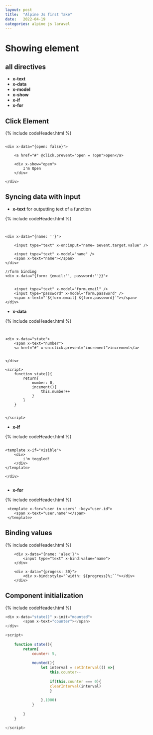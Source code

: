 ```yaml
---
layout: post
title:  "Alpine Js first Take"
date:   2022-04-19 
categories: alpine js laravel
---
```




# Showing element

## all directives
- **x-text**
- **x-data**
- **x-model**
- **x-show**
- **x-if**
- **x-for**

## Click Element

{% include codeHeader.html %}
```

<div x-data="{open: false}">
	
	<a href="#" @click.prevent="open = !opn">open</a>
	
	<div x-show="open">
		I'm Open
	</div>

</div>
```


## Syncing data with input

- **x-text** for outputting text of a function


{% include codeHeader.html %}
```


<div x-data="{name: ''}">
	
	<input type="text" x-on:input="name= $event.target.value" />
	
	<input type="text" x-model="name" />
	<span x-text="name"></span>
</div>

//form binding
<div x-data="{form: {email:'', password:''}}">
	
	
	<input type="text" x-model="form.email" />
	<input type="password" x-model="form.password" />
	<span x-text="`${form.email} ${form.password}`"></span>
</div>

```


- **x-data**

{% include codeHeader.html %}
```


<div x-data="state">
	<span x-text="number">
	<a href="#" x-on:click.prevent="increment">increment</a>
	

</div>

<script>
	function state(){
		return{
		 	number: 0,
			incement(){
				this.number++
			}
		}
	}


</script>

```


- **x-if**

{% include codeHeader.html %}
```

<template x-if="visible">
	<div>
		i'm toggled!
	</div>
</template>

</div>


```

- **x-for**

{% include codeHeader.html %}
```
 <template x-for="user in users" :key="user.id">
 	<span x-text="user.name"></span>
 </template>

```


## Binding values

{% include codeHeader.html %}
```
	<div x-data="{name: 'alex'}">
		<input type="text" x-bind:value="name">
	</div>
	
	<div x-data="{progess: 30}">
		<div x-bind:style="`width: ${progress}%;``"></div>
	</div>

```

## Component initialization

{% include codeHeader.html %}
```js
<div x-data="state()" x-init="mounted">
		<span x-text="counter"></span>
</div>

<script>
	
	function state(){
		return{
			counter: 5,
			
			mounted(){
				let interval = setInterval(() =>{
					this.counter--
					
					if(this.counter === 0){
					clearInterval(interval)
					}
					
				},1000)
			}
		
		}
	}

</script>


```